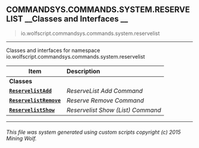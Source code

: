 ## COMMANDSYS.COMMANDS.SYSTEM.RESERVELIST __Classes and Interfaces __

>io.wolfscript.commandsys.commands.system.reservelist

---

Classes and interfaces for namespace io.wolfscript.commandsys.commands.system.reservelist

Item | Description   
--- | :--- 
__Classes__|
__[`ReservelistAdd`](ReservelistAdd.md)__ | _ReserveList Add Command_ 
__[`ReservelistRemove`](ReservelistRemove.md)__ | _Reserve Remove Command_ 
__[`ReservelistShow`](ReservelistShow.md)__ | _Reservelist Show (List) Command_ 



---



###### This file was system generated using custom scripts copyright (c) 2015 Mining Wolf.
	

